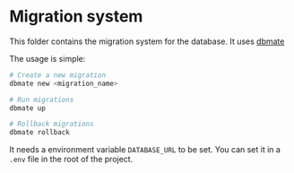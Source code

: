 # Migration system

This folder contains the migration system for the database. It uses [dbmate](https://github.com/amacneil/dbmate)

The usage is simple:

```bash
# Create a new migration
dbmate new <migration_name>

# Run migrations
dbmate up

# Rollback migrations
dbmate rollback
```

It needs a environment variable `DATABASE_URL` to be set. You can set it in a `.env` file in the root of the project.